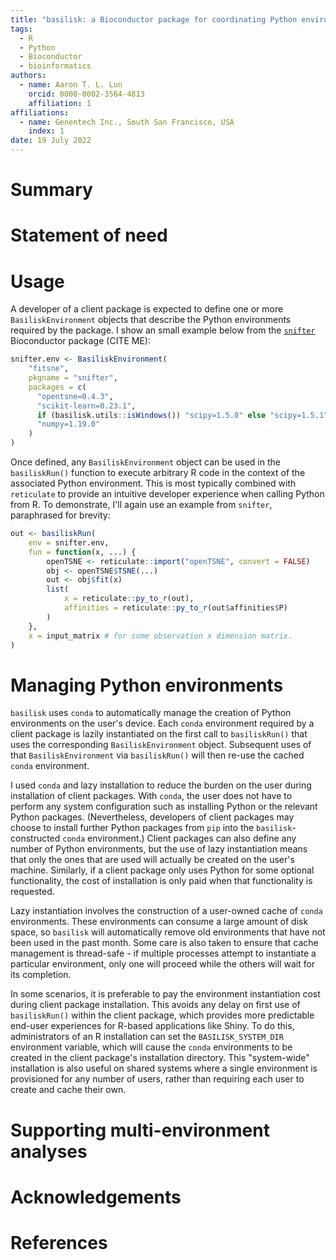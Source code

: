 ```yaml
---
title: "basilisk: a Bioconductor package for coordinating Python environments"
tags:
  - R
  - Python
  - Bioconductor
  - bioinformatics
authors:
  - name: Aaron T. L. Lun
    orcid: 0000-0002-3564-4813
    affiliation: 1
affiliations:
  - name: Genentech Inc., South San Francisco, USA
    index: 1
date: 19 July 2022
---
```


# Summary

# Statement of need

# Usage

A developer of a client package is expected to define one or more `BasiliskEnvironment` objects that describe the Python environments required by the package.
I show an small example below from the [`snifter`](https://github.com/alanocallaghan) Bioconductor package (CITE ME):

```r
snifter.env <- BasiliskEnvironment(
    "fitsne",
    pkgname = "snifter",
    packages = c(
      "opentsne=0.4.3",
      "scikit-learn=0.23.1",
      if (basilisk.utils::isWindows()) "scipy=1.5.0" else "scipy=1.5.1",
      "numpy=1.19.0"
    )
)
```

Once defined, any `BasiliskEnvironment` object can be used in the `basiliskRun()` function to execute arbitrary R code in the context of the associated Python environment.
This is most typically combined with `reticulate` to provide an intuitive developer experience when calling Python from R.
To demonstrate, I'll again use an example from `snifter`, paraphrased for brevity:

```r
out <- basiliskRun(
    env = snifter.env,
    fun = function(x, ...) {
        openTSNE <- reticulate::import("openTSNE", convert = FALSE)
        obj <- openTSNE$TSNE(...)
        out <- obj$fit(x)
        list(
            x = reticulate::py_to_r(out),
            affinities = reticulate::py_to_r(out$affinities$P)
        )
    },
    x = input_matrix # for some observation x dimension matrix.
)
```

# Managing Python environments

`basilisk` uses `conda` to automatically manage the creation of Python environments on the user's device.
Each `conda` environment required by a client package is lazily instantiated on the first call to `basiliskRun()` that uses the corresponding `BasiliskEnvironment` object.
Subsequent uses of that `BasiliskEnvironment` via `basiliskRun()` will then re-use the cached `conda` environment. 

I used `conda` and lazy installation to reduce the burden on the user during installation of client packages.
With `conda`, the user does not have to perform any system configuration such as installing Python or the relevant Python packages.
(Nevertheless, developers of client packages may choose to install further Python packages from `pip` into the `basilisk`-constructed `conda` environment.)
Client packages can also define any number of Python environments, but the use of lazy instantiation means that only the ones that are used will actually be created on the user's machine.
Similarly, if a client package only uses Python for some optional functionality, the cost of installation is only paid when that functionality is requested.

Lazy instantiation involves the construction of a user-owned cache of `conda` environments.
These environments can consume a large amount of disk space, so `basilisk` will automatically remove old environments that have not been used in the past month.
Some care is also taken to ensure that cache management is thread-safe -
if multiple processes attempt to instantiate a particular environment, only one will proceed while the others will wait for its completion.

In some scenarios, it is preferable to pay the environment instantiation cost during client package installation. 
This avoids any delay on first use of `basiliskRun()` within the client package, which provides more predictable end-user experiences for R-based applications like Shiny.
To do this, administrators of an R installation can set the `BASILISK_SYSTEM_DIR` environment variable, which will cause the `conda` environments to be created in the client package's installation directory.
This "system-wide" installation is also useful on shared systems where a single environment is provisioned for any number of users, rather than requiring each user to create and cache their own.

# Supporting multi-environment analyses

# Acknowledgements

# References

